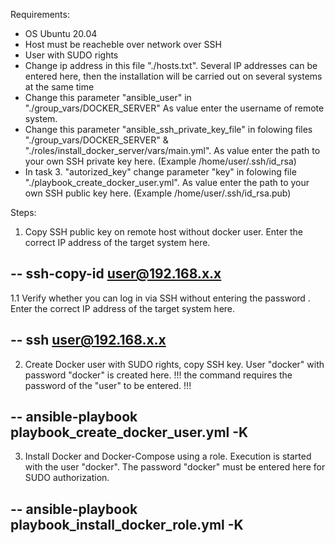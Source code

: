 Requirements:
- OS Ubuntu 20.04
- Host must be reacheble over network over SSH
- User with SUDO rights
- Change ip address in this file "./hosts.txt".
  Several IP addresses can be entered here, then the installation will be carried out on several systems at the same time
- Change this parameter "ansible_user" in "./group_vars/DOCKER_SERVER"
  As value enter the username of remote system.
- Change this parameter "ansible_ssh_private_key_file" in folowing files "./group_vars/DOCKER_SERVER" & "./roles/install_docker_server/vars/main.yml".
  As value enter the path to your own SSH private key here. (Example /home/user/.ssh/id_rsa)
- In task 3. "autorized_key" change parameter "key" in folowing file "./playbook_create_docker_user.yml".
  As value enter the path to your own SSH public key here. (Example /home/user/.ssh/id_rsa.pub)

Steps:
1. Copy SSH public key on remote host without docker user.
Enter the correct IP address of the target system here.

--
ssh-copy-id user@192.168.x.x
--

1.1 Verify whether you can log in via SSH without entering the password .
Enter the correct IP address of the target system here.

--
ssh user@192.168.x.x
--

2. Create Docker user with SUDO rights, copy SSH key.
User "docker" with password "docker" is created here.
!!! the command requires the password of the "user" to be entered. !!!

--
ansible-playbook playbook_create_docker_user.yml -K
--

3. Install Docker and Docker-Compose using a role.
Execution is started with the user "docker".
The password "docker" must be entered here for SUDO authorization.

-- 
ansible-playbook playbook_install_docker_role.yml -K
--
